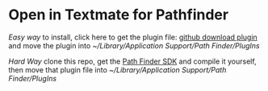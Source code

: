 # Open in Textmate for Pathfinder #

*Easy way* to install, click here to get the plugin file: [github download plugin](https://github.com/downloads/orta/pathfinder_open_in_textmate/pathfinder_open_in_textmate.plugin.zip) and move the plugin into  _~/Library/Application Support/Path Finder/PlugIns_

*Hard Way* clone this repo, get the [Path Finder SDK](http://www.cocoatech.com/sdk) and compile it yourself, then move that plugin file into _~/Library/Application Support/Path Finder/PlugIns_